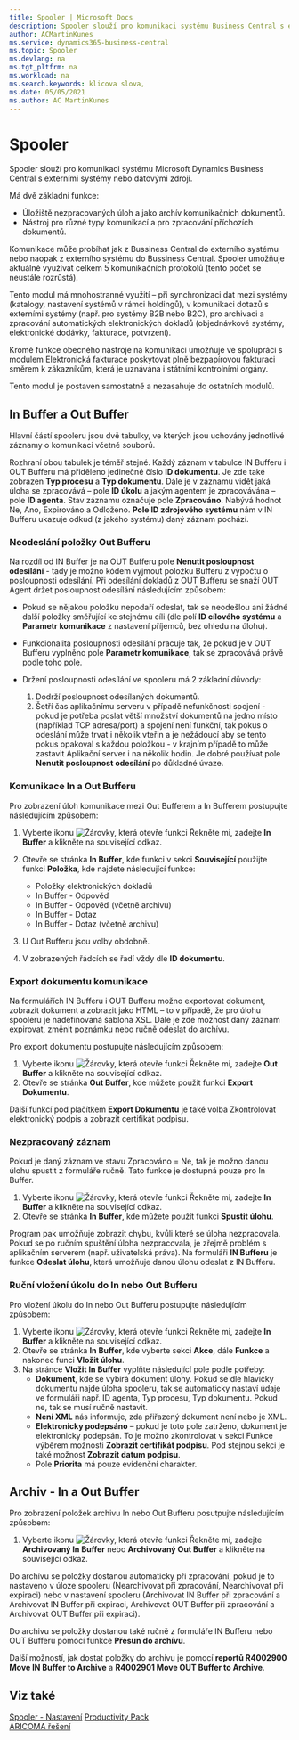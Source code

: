 ```yaml
---
title: Spooler | Microsoft Docs
description: Spooler slouží pro komunikaci systému Business Central s externími systémy nebo datovými zdroji.
author: ACMartinKunes
ms.service: dynamics365-business-central
ms.topic: Spooler
ms.devlang: na
ms.tgt_pltfrm: na
ms.workload: na
ms.search.keywords: klicova slova, 
ms.date: 05/05/2021
ms.author: AC MartinKunes
---
```

# Spooler

Spooler slouží pro komunikaci systému Microsoft Dynamics Business Central s externími systémy nebo datovými zdroji.

Má dvě základní funkce:
- Úložiště nezpracovaných úloh a jako archív komunikačních dokumentů.
- Nástroj pro různé typy komunikací a pro zpracování příchozích dokumentů.

Komunikace může probíhat jak z Bussiness Central do externího systému nebo naopak z externího systému do Bussiness Central. Spooler umožňuje aktuálně využívat celkem 5 komunikačních protokolů (tento počet se neustále rozrůstá).

Tento modul má mnohostranné využití – při synchronizaci dat mezi systémy (katalogy, nastavení systémů v rámci holdingů), v komunikaci dotazů s externími systémy (např. pro systémy B2B nebo B2C), pro archivaci a zpracování automatických elektronických dokladů (objednávkové systémy, elektronické dodávky, fakturace, potvrzení).

Kromě funkce obecného nástroje na komunikaci umožňuje ve spolupráci s modulem Elektronická fakturace poskytovat plně bezpapírovou fakturaci směrem k zákazníkům, která je uznávána i státními kontrolními orgány.

Tento modul je postaven samostatně a nezasahuje do ostatních modulů.

## In Buffer a Out Buffer

Hlavní částí spooleru jsou dvě tabulky, ve kterých jsou uchovány jednotlivé záznamy o komunikaci včetně souborů.

Rozhraní obou tabulek je téměř stejné. Každý záznam v tabulce IN Bufferu i OUT Bufferu má přiděleno jedinečné číslo **ID dokumentu**. Je zde také zobrazen **Typ procesu** a **Typ dokumentu**. Dále je v záznamu vidět jaká úloha se zpracovává – pole **ID úkolu** a jakým agentem je zpracovávána – pole **ID agenta**. Stav záznamu označuje pole **Zpracováno**. Nabývá hodnot Ne, Ano, Expirováno a Odloženo. **Pole ID zdrojového systému** nám v IN Bufferu ukazuje odkud (z jakého systému) daný záznam pochází.

### Neodeslání položky Out Bufferu

Na rozdíl od IN Buffer je na OUT Bufferu pole **Nenutit posloupnost odesílání** - tady je možno kódem vyjmout položku Bufferu z výpočtu o posloupnosti odesílání. Při odesílání dokladů z OUT Bufferu se snaží OUT Agent držet posloupnost odesílání následujícím způsobem:


- Pokud se nějakou položku nepodaří odeslat, tak se neodešlou ani žádné další položky směřující ke stejnému cíli (dle polí **ID cílového systému** a **Parametr komunikace** z nastavení příjemců, bez ohledu na úlohu).
- Funkcionalita posloupnosti odesílání pracuje tak, že pokud je v OUT Bufferu vyplněno pole **Parametr komunikace**, tak se zpracovává právě podle toho pole.

- Držení posloupnosti odesílání ve spooleru má 2 základní důvody:
    1. Dodrží posloupnost odesílaných dokumentů.
    2. Šetří čas aplikačnímu serveru v případě nefunkčnosti spojení - pokud je potřeba poslat větší množství dokumentů na jedno místo (například TCP adresa/port) a spojení není funkční, tak pokus o odeslání může trvat i několik vteřin a je nežádoucí aby se tento pokus opakoval s každou položkou - v krajním případě to může zastavit Aplikační server i na několik hodin. Je dobré používat pole **Nenutit posloupnost odesílání** po důkladné úvaze.

### Komunikace In a Out Bufferu
Pro zobrazení úloh komunikace mezi Out Bufferem a In Bufferem postupujte následujícím způsobem:

1. Vyberte ikonu ![Žárovky, která otevře funkci Řekněte mi](media/ui-search/search_small.png "Řekněte mi, co chcete dělat"), zadejte **In Buffer** a klikněte na související odkaz.
1. Otevře se stránka **In Buffer**, kde funkci v sekci **Související** použijte funkci **Položka**, kde najdete následující funkce:
    - Položky elektronických dokladů
    - In Buffer - Odpověď
    - In Buffer - Odpověď (včetně archivu)
    - In Buffer - Dotaz
    - In Buffer - Dotaz (včetně archivu)

1. U Out Bufferu jsou volby obdobně.
1. V zobrazených řádcích se řadí vždy dle **ID dokumentu**.

### Export dokumentu komunikace

Na formulářích IN Bufferu i OUT Bufferu možno exportovat dokument, zobrazit dokument a zobrazit jako HTML – to v případě, že pro úlohu spooleru je nadefinovaná šablona XSL. Dále je zde možnost daný záznam expirovat, změnit poznámku nebo ručně odeslat do archívu.

Pro export dokumentu postupujte následujícím způsobem:

1. Vyberte ikonu ![Žárovky, která otevře funkci Řekněte mi](media/ui-search/search_small.png "Řekněte mi, co chcete dělat"), zadejte **Out Buffer** a klikněte na související odkaz.
1. Otevře se stránka **Out Buffer**, kde můžete použít funkci **Export Dokumentu**.

Další funkcí pod plačítkem **Export Dokumentu** je také volba Zkontrolovat elektronický podpis a zobrazit certifikát podpisu.

### Nezpracovaný záznam

Pokud je daný záznam ve stavu Zpracováno = Ne, tak je možno danou úlohu spustit z formuláře ručně. Tato funkce je dostupná pouze pro In Buffer.

1. Vyberte ikonu ![Žárovky, která otevře funkci Řekněte mi](media/ui-search/search_small.png "Řekněte mi, co chcete dělat"), zadejte **In Buffer** a klikněte na související odkaz.
1. Otevře se stránka **In Buffer**, kde můžete použít funkci **Spustit úlohu**.

Program pak umožňuje zobrazit chybu, kvůli které se úloha nezpracovala. Pokud se po ručním spuštění úloha nezpracovala, je zřejmě problém s aplikačním serverem (např. uživatelská práva). Na formuláři **IN Bufferu** je funkce **Odeslat úlohu**, která umožňuje danou úlohu odeslat z IN Bufferu.

### Ruční vložení úkolu do In nebo Out Bufferu

Pro vložení úkolu do In nebo Out Bufferu postupujte následujícím způsobem:

1. Vyberte ikonu ![Žárovky, která otevře funkci Řekněte mi](media/ui-search/search_small.png "Řekněte mi, co chcete dělat"), zadejte **In Buffer** a klikněte na související odkaz.
1. Otevře se stránka **In Buffer**, kde vyberte sekci **Akce**, dále **Funkce** a nakonec funci **Vložit úlohu**.
1. Na stránce **Vložit In Buffer** vyplňte následující pole podle potřeby:
    - **Dokument**, kde se vybírá dokument úlohy. Pokud se dle hlavičky dokumentu najde úloha spooleru, tak se automaticky nastaví údaje ve formuláři např. ID agenta, Typ procesu, Typ dokumentu. Pokud ne, tak se musí ručně nastavit.
    - **Není XML** nás informuje, zda přiřazený dokument není nebo je XML.
    - **Elektronicky podepsáno** – pokud je toto pole zatrženo, dokument je elektronicky podepsán. To je možno zkontrolovat v sekci Funkce výběrem možnosti **Zobrazit certifikát podpisu**. Pod stejnou sekci je také možnost **Zobrazit datum podpisu**.
    - Pole **Priorita** má pouze evidenční charakter.

## Archiv - In a Out Buffer

Pro zobrazení položek archivu In nebo Out Bufferu posutpujte následujícím způsobem:

1. Vyberte ikonu ![Žárovky, která otevře funkci Řekněte mi](media/ui-search/search_small.png "Řekněte mi, co chcete dělat"), zadejte **Archivovaný In Buffer** nebo **Archivovaný Out Buffer** a klikněte na související odkaz.

Do archívu se položky dostanou automaticky při zpracování, pokud je to nastaveno v úloze spooleru (Nearchivovat při zpracování, Nearchivovat při expiraci) nebo v nastavení spooleru (Archivovat IN Buffer při zpracování a Archivovat IN Buffer při expiraci, Archivovat OUT Buffer při zpracování a Archivovat OUT Buffer při expiraci).

Do archivu se položky dostanou také ručně z formuláře IN Bufferu nebo OUT Bufferu pomocí funkce **Přesun do archívu**.

Další možností, jak dostat položky do archívu je pomocí **reportů R4002900 Move IN Buffer to Archive** a **R4002901 Move OUT Buffer to Archive**.

## Viz také
[Spooler - Nastavení](spooler-setup.md)
[Productivity Pack](productivity-pack.md)  
[ARICOMA řešení](../index.md)